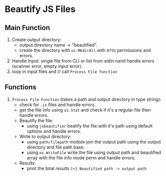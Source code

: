 # Beautify JS Files

## Main Function

1. Create output directory:
    - output directory name -> "beautified".
    - create the directory with `os.MkdirAll` with `0755` permissions and errors.
2. Handle Input: single file from CLI or list from stdin nand handle errors (scanner error, empty input error).
3. loop in input files and // call `Process File function`

## Functions

1. `Process File Function` (takes a path and output directory in type string):
    - check for `.js` files and handle errors.
    - get the file info using `os.Stat` and check if it's a regular file then handle errors.
    - Beautify the file:
        - using `jsbeautifier` beatify the file with it's path using default options and handle errors.
    - Write to output directory:
        - using `path/filepath` module join the output path using the output directory and file path base.
        - using `os.WriteFile` write the file using output path and beautified array with the file info mode perm and handle errors.
    - Results:
        - print the total results `[+] Beautified path -> output path`
